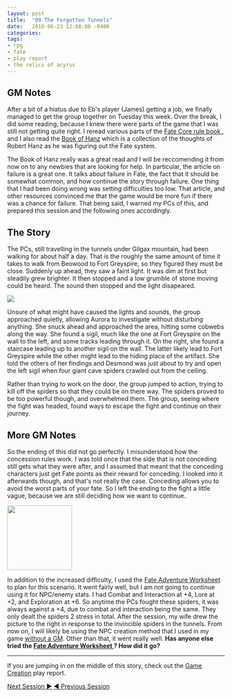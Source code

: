 ```yaml
---
layout: post
title:  "09 The Forgotten Tunnels"
date:   2016-06-23 12:08:00 -0400 
categories: 
tags: 
- rpg
- fate
- play report
- the relics of acyrus
---
```


## GM Notes

After a bit of a hiatus due to Eb's player (James) getting a job, we finally managed to get 
the group together on Tuesday this week. Over the break, I did some reading, because I knew
there were parts of the game that I was still not getting quite right. I reread various 
parts of the [Fate Core rule book
](http://www.evilhat.com/home/wp-content/uploads/FateCore.zip), and I also read the [Book of 
Hanz](http://www.evilhat.com/home/wp-content/uploads/Book_of_Hanz.epub) which is a 
collection of the thoughts of Robert Hanz as he was figuring out the Fate system. <!--more-->

The Book of Hanz really was a great read and I will be reccomending it from now on to any 
newbies that are looking for help. In particular, the article on failure is a great one. It 
talks about failure in Fate, the fact that it should be somewhat common, and how continue 
the story through failure. One thing that I had been doing wrong was setting difficulties 
too low. That article, and other resources convinced me that the game would be more fun if 
there was a chance for failure. That being said, I warned my PCs of this, and prepared this 
session and the following ones accordingly.

## The Story

The PCs, still travelling in the tunnels under Gilgax mountain, had been walking for about
half a day. That is the roughly the same amount of time it takes to walk from Beowood to 
Fort Greyspire, so they figured they must be close. Suddenly up ahead, they saw a faint 
light. It was dim at first but steadily grew brighter. It then stopped and a low grumble 
of stone moving could be heard. The sound then stopped and the light disapeared.

[<img src="{{site.baseurl}}/images/spider-attack.jpg" class="right" />
]({{site.baseurl}}/images/spider-attack.jpg)

Unsure of what might have caused the lights and sounds, the group approached quietly, 
allowing Aurora to investigate without disturbing anything. She snuck ahead and approached
the area, hitting some cobwebs along the way. She found a sigil, much like the one at Fort
Greyspire on the wall to the left, and some tracks leading through it. On the right, she 
found a staircase leading up to another sigil on the wall. The latter likely lead to Fort
Greyspire while the other might lead to the hiding place of the artifact. She told the 
others of her findings and Desmond was just about to try and open the left sigil when
four giant cave spiders crawled out from the ceiling.

Rather than trying to work on the door, the group jumped to action, trying to kill off
the spiders so that they could be on there way. The spiders proved to be too powerful
though, and overwhelmed them. The group, seeing where the fight was headed, found ways to 
escape the fight and continue on their journey.

## More GM Notes

So the ending of this did not go perfectly. I misunderstood how the concession rules work.
I was told once that the side that is not conceding still gets what they were after, and 
I assumed that meant that the conceding characters just get Fate points as their reward 
for conceding. I looked into it afterwards though, and that's not really the case.
Conceding allows you to avoid the worst parts of your fate. So I left the ending to the 
fight a little vague, because we are still deciding how we want to continue.

[<img src="{{site.baseurl}}/images/run-away.jpg" class="right" width="150" />
]({{site.baseurl}}/images/run-away.jpg)

In addition to the increased difficulty, I used the [Fate Adventure Worksheet
](https://mechanteanemone.wordpress.com/2014/01/14/fate-adventure-worksheet/) 
to plan for this scenario. It went fairly well, but I am not going to continue using it 
for NPC/enemy stats. I had Combat and Interaction at +4, Lore at +2, and Exploration at 
+6. So anytime the PCs fought these spiders, it was always against a +4, due to combat
and interaction being the same. They only dealt the spiders 2 stress in total. After the
session, my wife drew the picture to the right in response to the invincible spiders in
the tunnels. From now on, I will likely be using the NPC creation method that I used in 
my game [without a GM]({{site.baseurl}}/2016/06/20/fate-without-a-gm.html). Other than 
that, it went really well. **Has anyone else tried the [Fate Adventure Worksheet
](https://mechanteanemone.wordpress.com/2014/01/14/fate-adventure-worksheet/)?
How did it go?**

---

If you are jumping in on the middle of this story, check out the 
<a href="{{site.baseurl}}/2016/05/27/setup.html">Game Creation</a> play report.<br />

<a href="{{site.baseurl}}/2016/08/17/temple-of-divinity.html" class="right">Next Session &#9654;</a>
<a href="{{site.baseurl}}/2016/06/14/real-tobias.html">&#9664; Previous Session</a>
<br />

